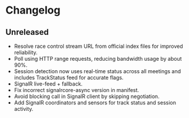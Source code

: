 # Changelog

## Unreleased
- Resolve race control stream URL from official index files for improved reliability.
- Poll using HTTP range requests, reducing bandwidth usage by about 90%.
- Session detection now uses real-time status across all meetings and includes TrackStatus feed for accurate flags.
- SignalR live-feed + fallback.
- Fix incorrect signalrcore-async version in manifest.
- Avoid blocking call in SignalR client by skipping negotiation.
- Add SignalR coordinators and sensors for track status and session activity.
